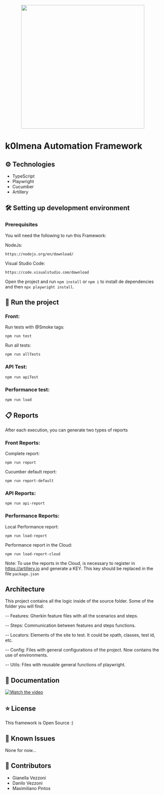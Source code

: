 <p align="center">
<img src="https://i.imgur.com/jrStTTp.png" width="400px">
</p>

# k0lmena Automation Framework

## ⚙️ Technologies

- TypeScript
- Playwright
- Cucumber
- Artillery

## 🛠️ Setting up development environment

### Prerequisites
You will need the following to run this Framework:

NodeJs:
```
https://nodejs.org/en/download/
```

Visual Studio Code:
```
https://code.visualstudio.com/download
```

Open the project and run `npm install` or `npm i` to install de dependencies and then `npx playwright install`.

## 🚀 Run the project

### Front:

Run tests with @Smoke tags: 
```
npm run test
```
Run all tests: 
```
npm run allTests
```

### API Test:
```
npm run apiTest
```

### Performance test:
```
npm run load
```

## 📋 Reports
After each execution, you can generate two types of reports

### Front Reports:

Complete report: 
```
npm run report
```

Cucumber default report: 
```
npm run report-default
```

### API Reports:

```
npm run api-report
```

### Performance Reports:

Local Performance report: 
```
npm run load-report
```

Performance report in the Cloud: 
```
npm run load-report-cloud
```

Note: To use the reports in the Cloud, is necessary to register in https://artillery.io and generate a KEY. This key should be replaced in the file `package.json`


## Architecture
This project contains all the logic inside of the source folder. Some of the folder you will find:

-- Features: Gherkin feature files with all the scenarios and steps.

-- Steps: Communication between features and steps functions.

-- Locators: Elements of the site to test. It could be xpath, classes, test id, etc.

-- Config: Files with general configurations of the project. Now contains the use of environments.

-- Utils: Files with reusable general functions of playwright.

## 📖 Documentation

[![Watch the video](https://img.youtube.com/vi/n7plezXinZ8/maxresdefault.jpg)](https://youtu.be/n7plezXinZ8)

## ⭐ License
This framework is Open Source :)

## 🐞 Known Issues
None for now...

## 👥 Contributors
- Gianella Vezzoni
- Danilo Vezzoni
- Maximiliano Pintos



